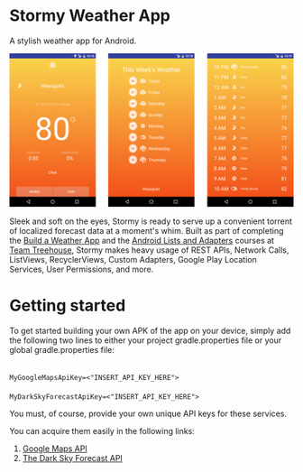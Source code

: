 # Stormy Weather App
A stylish weather app for Android.

![Stormy](/Stormy.png?raw=true)

Sleek and soft on the eyes, Stormy is ready to serve up a convenient torrent of localized forecast data at a moment's whim. Built as part of completing the [Build a Weather App](https://teamtreehouse.com/library/build-a-weather-app)
and the [Android Lists and Adapters](https://teamtreehouse.com/library/android-lists-and-adapters) courses at [Team Treehouse](https://teamtreehouse.com/), 
Stormy makes heavy usage of REST APIs, Network Calls, ListViews, RecyclerViews, Custom Adapters, Google Play Location Services, User Permissions, and more.

# Getting started

To get started building your own APK of the app on your device, simply add the following two lines to either your project gradle.properties file
or your global gradle.properties file:

<code>
MyGoogleMapsApiKey=<"INSERT_API_KEY_HERE"> 
</code>

<code>
MyDarkSkyForecastApiKey=<"INSERT_API_KEY_HERE">
</code>

You must, of course, provide your own unique API keys for these services. 

You can acquire them easily in the following links:

1. [Google Maps API](https://developers.google.com/maps/documentation/android-api/start#get-key)
2. [The Dark Sky Forecast API](https://developer.forecast.io/)
